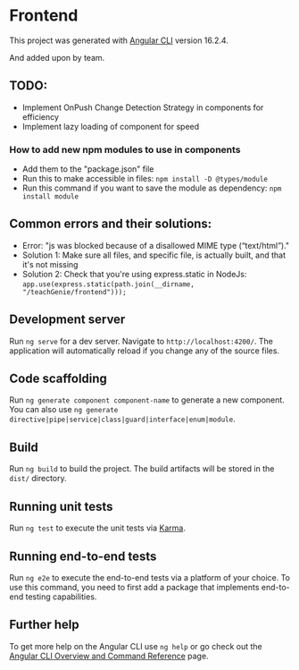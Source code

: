 # Frontend

This project was generated with [Angular CLI](https://github.com/angular/angular-cli) version 16.2.4.

And added upon by team.

## TODO:

- Implement OnPush Change Detection Strategy in components for efficiency
- Implement lazy loading of component for speed

### How to add new npm modules to use in components

- Add them to the "package.json" file
- Run this to make accessible in files: `npm install -D @types/module`
- Run this command if you want to save the module as dependency: `npm install module`

## Common errors and their solutions:

- Error: "js was blocked because of a disallowed MIME type (“text/html”)."
- Solution 1: Make sure all files, and specific file, is actually built, and that it's not missing
- Solution 2: Check that you're using express.static in NodeJs: `app.use(express.static(path.join(__dirname, "/teachGenie/frontend")));`

## Development server

Run `ng serve` for a dev server. Navigate to `http://localhost:4200/`. The application will automatically reload if you change any of the source files.

## Code scaffolding

Run `ng generate component component-name` to generate a new component. You can also use `ng generate directive|pipe|service|class|guard|interface|enum|module`.

## Build

Run `ng build` to build the project. The build artifacts will be stored in the `dist/` directory.

## Running unit tests

Run `ng test` to execute the unit tests via [Karma](https://karma-runner.github.io).

## Running end-to-end tests

Run `ng e2e` to execute the end-to-end tests via a platform of your choice. To use this command, you need to first add a package that implements end-to-end testing capabilities.

## Further help

To get more help on the Angular CLI use `ng help` or go check out the [Angular CLI Overview and Command Reference](https://angular.io/cli) page.
